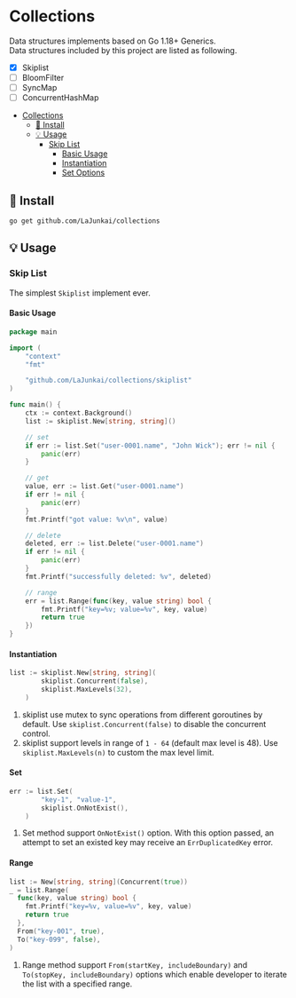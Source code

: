 # Collections
Data structures implements based on Go 1.18+ Generics.  
Data structures included by this project are listed as following.
 - [x] Skiplist
 - [ ] BloomFilter
 - [ ] SyncMap
 - [ ] ConcurrentHashMap

 - [Collections](#collections)
     * [🚀 Install](#---install)
     * [💡 Usage](#---usage)
         + [Skip List](#skip-list)
             - [Basic Usage](#basic-usage)
             - [Instantiation](#instantiation)
             - [Set Options](#set-options)


## 🚀 Install
`go get github.com/LaJunkai/collections`

## 💡 Usage
### Skip List
The simplest `Skiplist` implement ever.
#### Basic Usage
```go
package main

import (
	"context"
	"fmt"

	"github.com/LaJunkai/collections/skiplist"
)

func main() {
	ctx := context.Background()
	list := skiplist.New[string, string]()

	// set
	if err := list.Set("user-0001.name", "John Wick"); err != nil {
		panic(err)
	}

	// get
	value, err := list.Get("user-0001.name")
	if err != nil {
		panic(err)
	}
	fmt.Printf("got value: %v\n", value)

	// delete
	deleted, err := list.Delete("user-0001.name")
	if err != nil {
		panic(err)
	}
	fmt.Printf("successfully deleted: %v", deleted)

	// range
	err = list.Range(func(key, value string) bool {
		fmt.Printf("key=%v; value=%v", key, value)
		return true
	})
}

```
#### Instantiation
```go
list := skiplist.New[string, string](
		skiplist.Concurrent(false),
		skiplist.MaxLevels(32),
	)
```  

1. skiplist use mutex to sync operations from different goroutines by default. 
Use `skiplist.Concurrent(false)` to disable the concurrent control.
2. skiplist support levels in range of `1 - 64` (default max level is 48).
Use `skiplist.MaxLevels(n)` to custom the max level limit.

#### Set
```go
err := list.Set(
		"key-1", "value-1",
		skiplist.OnNotExist(),
	)
```
1. Set method support `OnNotExist()` option. 
With this option passed, an attempt to set an existed key may receive an `ErrDuplicatedKey` error.

#### Range
```go
list := New[string, string](Concurrent(true))
_ = list.Range(
  func(key, value string) bool {
    fmt.Printf("key=%v, value=%v", key, value)
    return true
  },
  From("key-001", true),
  To("key-099", false),
)
```
1. Range method support `From(startKey, includeBoundary)` and `To(stopKey, includeBoundary)` options 
which enable developer to iterate the list with a specified range.